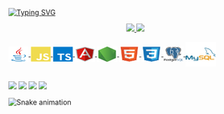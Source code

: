 [![Typing SVG](https://readme-typing-svg.herokuapp.com/?color=1CA670&size=25&center=true&vCenter=true&width=1000&lines=Hi,+My+name+is+Rodrigo+Buges+👋;Be+Welcome🎉!+:%29)](https://git.io/typing-svg)

<div align="center">
  <a href="https://github.com/rod-buges">
  <img width="42%" src="https://github-readme-stats.vercel.app/api?username=rod-buges&show_icons=true&theme=gotham&include_all_commits=true&count_private=true"/>
  <img width="50%" src="https://github-readme-stats.vercel.app/api/top-langs/?username=rod-buges&layout=compact&langs_count=7&theme=gotham"/>
</div>

<div style="display: inline_block"><br>
  <img align="center" alt="Rod-Js" height="30" width="40" src="https://raw.githubusercontent.com/devicons/devicon/master/icons/java/java-original.svg">
  <img align="center" alt="Rod-Js" height="30" width="40" src="https://raw.githubusercontent.com/devicons/devicon/master/icons/javascript/javascript-plain.svg">
  <img align="center" alt="Rod-Ts" height="30" width="40" src="https://raw.githubusercontent.com/devicons/devicon/master/icons/typescript/typescript-plain.svg">
  <img align="center" alt="Rod-Angular" height="30" width="40" src="https://raw.githubusercontent.com/devicons/devicon/master/icons/angularjs/angularjs-original.svg">
  <img align="center" alt="Rod-NodeJs" height="30" width="40" src="https://raw.githubusercontent.com/devicons/devicon/master/icons/nodejs/nodejs-original.svg">
  <img align="center" alt="Rod-HTML" height="30" width="40" src="https://raw.githubusercontent.com/devicons/devicon/master/icons/html5/html5-original.svg">
  <img align="center" alt="Rod-CSS" height="30" width="40" src="https://raw.githubusercontent.com/devicons/devicon/master/icons/css3/css3-original.svg">
  <img align="center" alt="Rod-CSS" height="30" width="40" src="https://raw.githubusercontent.com/devicons/devicon/master/icons/postgresql/postgresql-original-wordmark.svg">
  <img align="center" alt="Rod-MySQL" height="50" width="60" src="https://raw.githubusercontent.com/devicons/devicon/master/icons/mysql/mysql-original-wordmark.svg">

</div>

##

<div> 
  <a href="https://www.youtube.com/channel/UCjLqbY6ehn9SeAcHG2RfClA" target="_blank"><img src="https://img.shields.io/badge/YouTube-FF0000?style=for-the-badge&logo=youtube&logoColor=white" target="_blank"></a>
  <a href="https://instagram.com/rodrigo_buges" target="_blank"><img src="https://img.shields.io/badge/-Instagram-%23E4405F?style=for-the-badge&logo=instagram&logoColor=white" target="_blank"></a>
  <a href="mailto:rodrigobugestf@gmail.com"><img src="https://img.shields.io/badge/-Gmail-%23333?style=for-the-badge&logo=gmail&logoColor=white" target="_blank"></a>
  <a href="https://linkedin.com/in/rodrigo-buges-teixeira-frança-11392b190" target="_blank"><img src="https://img.shields.io/badge/-LinkedIn-%230077B5?style=for-the-badge&logo=linkedin&logoColor=white" target="_blank"></a> 
 
 ![Snake animation](https://github.com/rod-buges/rod-buges/blob/output/github-contribution-grid-snake.svg)
 
</div>
